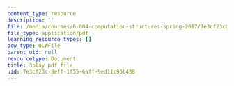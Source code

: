```yaml
---
content_type: resource
description: ''
file: /media/courses/6-004-computation-structures-spring-2017/7e3cf23c8eff1f556aff9ed11c96b438_IE9cFQ9b33U.pdf
file_type: application/pdf
learning_resource_types: []
ocw_type: OCWFile
parent_uid: null
resourcetype: Document
title: 3play pdf file
uid: 7e3cf23c-8eff-1f55-6aff-9ed11c96b438
---
```

